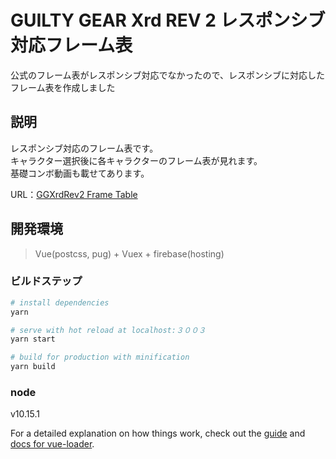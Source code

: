 # GUILTY GEAR Xrd REV 2 レスポンシブ対応フレーム表
公式のフレーム表がレスポンシブ対応でなかったので、レスポンシブに対応したフレーム表を作成しました

## 説明  
レスポンシブ対応のフレーム表です。  
キャラクター選択後に各キャラクターのフレーム表が見れます。  
基礎コンボ動画も載せてあります。

URL：[GGXrdRev2 Frame Table](https://ggxrdrev2-frametable.firebaseapp.com/)

## 開発環境
> Vue(postcss, pug) + Vuex + firebase(hosting)

### ビルドステップ
``` bash
# install dependencies
yarn

# serve with hot reload at localhost:３００３
yarn start

# build for production with minification
yarn build
```

### node
v10.15.1

For a detailed explanation on how things work, check out the [guide](http://vuejs-templates.github.io/webpack/) and [docs for vue-loader](http://vuejs.github.io/vue-loader).
